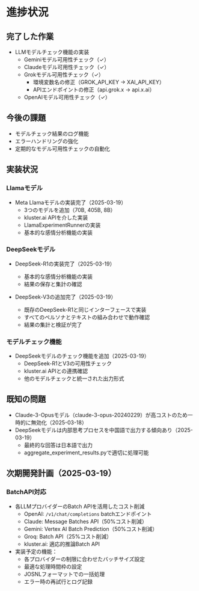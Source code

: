 # 進捗状況

## 完了した作業
- LLMモデルチェック機能の実装
  - Geminiモデル可用性チェック（✓）
  - Claudeモデル可用性チェック（✓）
  - Grokモデル可用性チェック（✓）
    - 環境変数名の修正（GROK_API_KEY → XAI_API_KEY）
    - APIエンドポイントの修正（api.grok.x → api.x.ai）
  - OpenAIモデル可用性チェック（✓）

## 今後の課題
- モデルチェック結果のログ機能
- エラーハンドリングの強化
- 定期的なモデル可用性チェックの自動化

## 実装状況
### Llamaモデル
- Meta Llamaモデルの実装完了（2025-03-19）
  - 3つのモデルを追加（70B, 405B, 8B）
  - kluster.ai APIを介した実装
  - LlamaExperimentRunnerの実装
  - 基本的な感情分析機能の実装

### DeepSeekモデル
- DeepSeek-R1の実装完了（2025-03-19）
  - 基本的な感情分析機能の実装
  - 結果の保存と集計の確認
  
- DeepSeek-V3の追加完了（2025-03-19）
  - 既存のDeepSeek-R1と同じインターフェースで実装
  - すべてのペルソナとテキストの組み合わせで動作確認
  - 結果の集計と検証が完了

### モデルチェック機能
- DeepSeekモデルのチェック機能を追加（2025-03-19）
  - DeepSeek-R1とV3の可用性チェック
  - kluster.ai APIとの連携確認
  - 他のモデルチェックと統一された出力形式

## 既知の問題
- Claude-3-Opusモデル（claude-3-opus-20240229）が高コストのため一時的に無効化（2025-03-18）
- DeepSeekモデルは内部思考プロセスを中国語で出力する傾向あり（2025-03-19）
  - 最終的な回答は日本語で出力
  - aggregate_experiment_results.pyで適切に処理可能

## 次期開発計画（2025-03-19）
### BatchAPI対応
- 各LLMプロバイダーのBatch APIを活用したコスト削減
  - OpenAI: `/v1/chat/completions` batchエンドポイント
  - Claude: Message Batches API（50%コスト削減）
  - Gemini: Vertex AI Batch Prediction（50%コスト削減）
  - Groq: Batch API（25%コスト削減）
  - kluster.ai: 適応的推論Batch API
- 実装予定の機能：
  - 各プロバイダーの制限に合わせたバッチサイズ設定
  - 最適な処理時間枠の設定
  - JOSNLフォーマットでの一括処理
  - エラー時の再試行とログ記録
